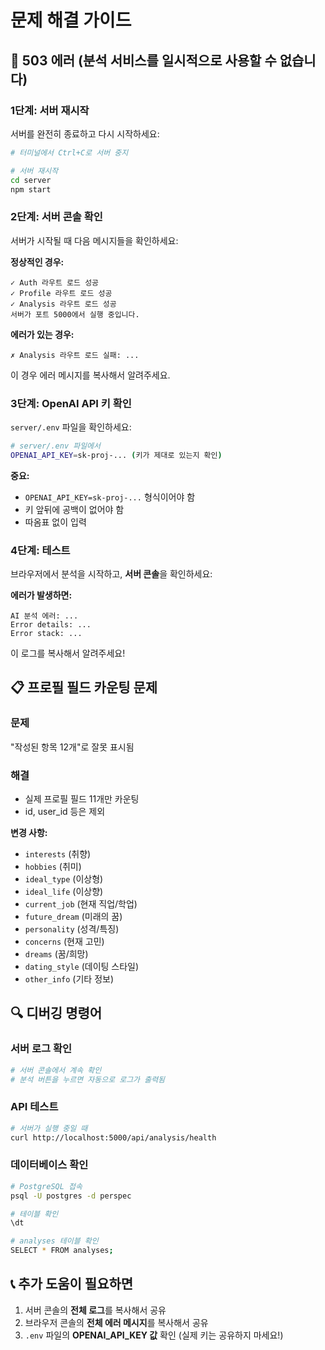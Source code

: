 # 문제 해결 가이드

## 🚨 503 에러 (분석 서비스를 일시적으로 사용할 수 없습니다)

### 1단계: 서버 재시작
서버를 완전히 종료하고 다시 시작하세요:

```bash
# 터미널에서 Ctrl+C로 서버 중지

# 서버 재시작
cd server
npm start
```

### 2단계: 서버 콘솔 확인
서버가 시작될 때 다음 메시지들을 확인하세요:

**정상적인 경우:**
```
✓ Auth 라우트 로드 성공
✓ Profile 라우트 로드 성공
✓ Analysis 라우트 로드 성공
서버가 포트 5000에서 실행 중입니다.
```

**에러가 있는 경우:**
```
✗ Analysis 라우트 로드 실패: ...
```
이 경우 에러 메시지를 복사해서 알려주세요.

### 3단계: OpenAI API 키 확인
`server/.env` 파일을 확인하세요:

```bash
# server/.env 파일에서
OPENAI_API_KEY=sk-proj-... (키가 제대로 있는지 확인)
```

**중요:** 
- `OPENAI_API_KEY=sk-proj-...` 형식이어야 함
- 키 앞뒤에 공백이 없어야 함
- 따옴표 없이 입력

### 4단계: 테스트
브라우저에서 분석을 시작하고, **서버 콘솔**을 확인하세요:

**에러가 발생하면:**
```
AI 분석 에러: ...
Error details: ...
Error stack: ...
```

이 로그를 복사해서 알려주세요!

## 📋 프로필 필드 카운팅 문제

### 문제
"작성된 항목 12개"로 잘못 표시됨

### 해결
- 실제 프로필 필드 11개만 카운팅
- id, user_id 등은 제외

**변경 사항:**
- `interests` (취향)
- `hobbies` (취미)
- `ideal_type` (이상형)
- `ideal_life` (이상향)
- `current_job` (현재 직업/학업)
- `future_dream` (미래의 꿈)
- `personality` (성격/특징)
- `concerns` (현재 고민)
- `dreams` (꿈/희망)
- `dating_style` (데이팅 스타일)
- `other_info` (기타 정보)

## 🔍 디버깅 명령어

### 서버 로그 확인
```bash
# 서버 콘솔에서 계속 확인
# 분석 버튼을 누르면 자동으로 로그가 출력됨
```

### API 테스트
```bash
# 서버가 실행 중일 때
curl http://localhost:5000/api/analysis/health
```

### 데이터베이스 확인
```bash
# PostgreSQL 접속
psql -U postgres -d perspec

# 테이블 확인
\dt

# analyses 테이블 확인
SELECT * FROM analyses;
```

## 📞 추가 도움이 필요하면

1. 서버 콘솔의 **전체 로그**를 복사해서 공유
2. 브라우저 콘솔의 **전체 에러 메시지**를 복사해서 공유
3. `.env` 파일의 **OPENAI_API_KEY 값** 확인 (실제 키는 공유하지 마세요!)


